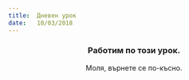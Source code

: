 ```yaml
---
title:  Дневен урок
date:   10/03/2018
---
```


### <center>Работим по този урок.</center>
<center>Моля, върнете се по-късно.</center>